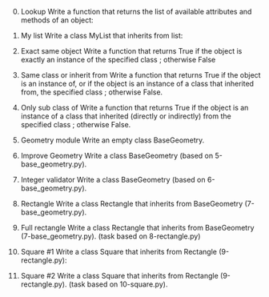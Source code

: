 0. Lookup
Write a function that returns the list of available attributes and methods of an object:

1. My list
Write a class MyList that inherits from list:

2. Exact same object
Write a function that returns True if the object is exactly an instance of the specified class ; otherwise False

3. Same class or inherit from
Write a function that returns True if the object is an instance of, or if the object is an instance of a class that inherited from, the specified class ; otherwise False.

4. Only sub class of
Write a function that returns True if the object is an instance of a class that inherited (directly or indirectly) from the specified class ; otherwise False.

5. Geometry module
Write an empty class BaseGeometry.

6. Improve Geometry
Write a class BaseGeometry (based on 5-base_geometry.py).

7. Integer validator
Write a class BaseGeometry (based on 6-base_geometry.py).

8. Rectangle
Write a class Rectangle that inherits from BaseGeometry (7-base_geometry.py).

9. Full rectangle
Write a class Rectangle that inherits from BaseGeometry (7-base_geometry.py). (task based on 8-rectangle.py)

10. Square #1
Write a class Square that inherits from Rectangle (9-rectangle.py):

11. Square #2
Write a class Square that inherits from Rectangle (9-rectangle.py). (task based on 10-square.py).

